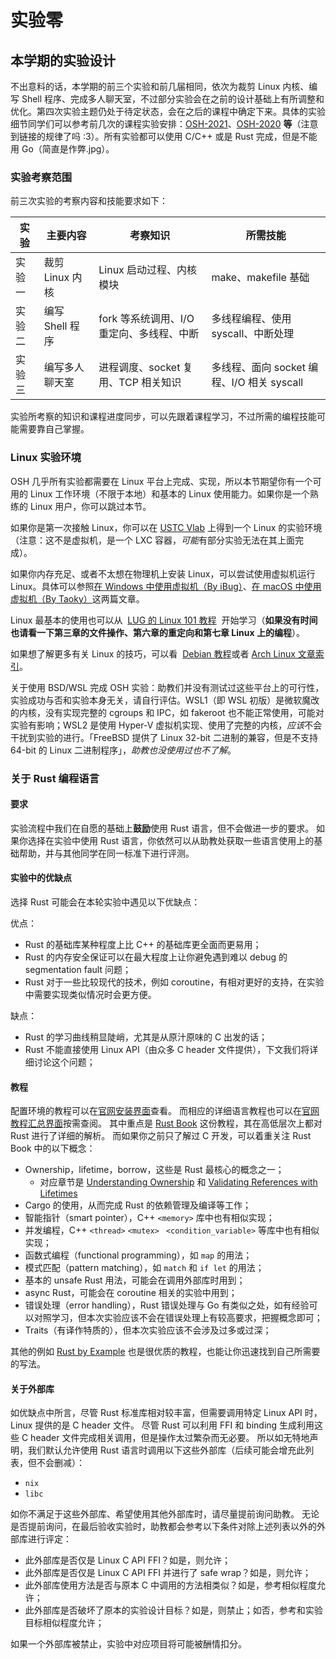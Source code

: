 # 实验零

## 本学期的实验设计

不出意料的话，本学期的前三个实验和前几届相同，依次为裁剪 Linux 内核、编写 Shell 程序、完成多人聊天室，不过部分实验会在之前的设计基础上有所调整和优化。第四次实验主题仍处于待定状态，会在之后的课程中确定下来。具体的实验细节同学们可以参考前几次的课程实验安排：[OSH-2021](osh-2021.github.io)、[OSH-2020](osh-2020.github.io) **等**（注意到链接的规律了吗 :3）。所有实验都可以使用 C/C++ 或是 Rust 完成，但是不能用 Go（简直是作弊.jpg）。

### 实验考察范围

前三次实验的考察内容和技能要求如下：

| 实验   | 主要内容        | 考察知识                                  | 所需技能                                   |
| ------ | --------------- | ----------------------------------------- | ------------------------------------------ |
| 实验一 | 裁剪 Linux 内核 | Linux 启动过程、内核模块                  | make、makefile 基础                        |
| 实验二 | 编写 Shell 程序 | fork 等系统调用、I/O 重定向、多线程、中断 | 多线程编程、使用 syscall、中断处理         |
| 实验三 | 编写多人聊天室  | 进程调度、socket 复用、TCP 相关知识       | 多线程、面向 socket 编程、I/O 相关 syscall |

实验所考察的知识和课程进度同步，可以先跟着课程学习，不过所需的编程技能可能需要靠自己掌握。

### Linux 实验环境

OSH 几乎所有实验都需要在 Linux 平台上完成、实现，所以本节期望你有一个可用的 Linux 工作环境（不限于本地）和基本的 Linux 使用能力。如果你是一个熟练的 Linux 用户，你可以跳过本节。

如果你是第一次接触 Linux，你可以在 [USTC Vlab](https://vlab.ustc.edu.cn/vm/) 上得到一个 Linux 的实验环境（注意：这不是虚拟机，是一个 LXC 容器，*可能*有部分实验无法在其上面完成）。

如果你内存充足、或者不太想在物理机上安装 Linux，可以尝试使用虚拟机运行 Linux。具体可以参照[在 Windows 中使用虚拟机（By iBug）](https://ibug.io/cn/2019/02/setup-ubuntu-in-vmware/)、[在 macOS 中使用虚拟机（By Taoky）](https://blog.taoky.moe/2019-02-23/installing-os-on-vm.html)这两篇文章。

Linux 最基本的使用也可以从  [LUG 的 Linux 101 教程](https://101.lug.ustc.edu.cn/)  开始学习（**如果没有时间也请看一下第三章的文件操作、第六章的重定向和第七章 Linux 上的编程**）。

如果想了解更多有关 Linux 的技巧，可以看  [Debian 教程](https://www.debian.org/doc/manuals/debian-reference/ch01.zh-cn.html)或者 [Arch Linux 文章索引](<https://wiki.archlinux.org/index.php/General_recommendations_(%E7%AE%80%E4%BD%93%E4%B8%AD%E6%96%87)>)。

关于使用 BSD/WSL 完成 OSH 实验：助教们并没有测试过这些平台上的可行性，实验成功与否和实验本身无关，请自行评估。WSL1（即 WSL 初版）是微软魔改的内核，没有实现完整的 cgroups 和 IPC，如 fakeroot 也不能正常使用，可能对实验有影响；WSL2 是使用 Hyper-V 虚拟机实现、使用了完整的内核，*应该*不会干扰到实验的进行。「FreeBSD 提供了 Linux 32-bit 二进制的兼容，但是不支持 64-bit 的 Linux 二进制程序」，_助教也没使用过也不了解_。

### 关于 Rust 编程语言

#### 要求

实验流程中我们在自愿的基础上**鼓励**使用 Rust 语言，但不会做进一步的要求。
如果你选择在实验中使用 Rust 语言，你依然可以从助教处获取一些语言使用上的基础帮助，并与其他同学在同一标准下进行评测。

#### 实验中的优缺点

选择 Rust 可能会在本轮实验中遇见以下优缺点：

优点：

- Rust 的基础库某种程度上比 C++ 的基础库更全面而更易用；
- Rust 的内存安全保证可以在最大程度上让你避免遇到难以 debug 的 segmentation fault 问题；
- Rust 对于一些比较现代的技术，例如 coroutine，有相对更好的支持，在实验中需要实现类似情况时会更方便。

缺点：

- Rust 的学习曲线稍显陡峭，尤其是从原汁原味的 C 出发的话；
- Rust 不能直接使用 Linux API（由众多 C header 文件提供），下文我们将详细讨论这个问题；

#### 教程

配置环境的教程可以在[官网安装界面](https://www.rust-lang.org/tools/install)查看。
而相应的详细语言教程也可以在[官网教程汇总界面](https://www.rust-lang.org/learn)按需查阅。
其中重点是 [Rust Book](https://doc.rust-lang.org/book/) 这份教程，其在高低层次上都对 Rust 进行了详细的解析。
而如果你之前只了解过 C 开发，可以着重关注 Rust Book 中的以下概念：

- Ownership，lifetime，borrow，这些是 Rust 最核心的概念之一；
  - 对应章节是 [Understanding Ownership](https://doc.rust-lang.org/book/ch04-00-understanding-ownership.html) 和 [Validating References with Lifetimes](https://doc.rust-lang.org/book/ch10-03-lifetime-syntax.html)
- Cargo 的使用，从而完成 Rust 的依赖管理及编译等工作；
- 智能指针（smart pointer），C++ `<memory>` 库中也有相似实现；
- 并发编程，C++ `<thread>` `<mutex>` ` <condition_variable>` 等库中也有相似实现；
- 函数式编程（functional programming），如 `map` 的用法；
- 模式匹配（pattern matching），如 `match` 和 `if let` 的用法；
- 基本的 unsafe Rust 用法，可能会在调用外部库时用到；
- async Rust，可能会在 coroutine 相关的实验中用到；
- 错误处理（error handling），Rust 错误处理与 Go 有类似之处，如有经验可以对照学习，但本次实验应该不会在错误处理上有较高要求，把握概念即可；
- Traits（有译作特质的），但本次实验应该不会涉及过多或过深；

其他的例如 [Rust by Example](https://doc.rust-lang.org/rust-by-example/) 也是很优质的教程，也能让你迅速找到自己所需要的写法。

#### 关于外部库

如优缺点中所言，尽管 Rust 标准库相对较丰富，但需要调用特定 Linux API 时，Linux 提供的是 C header 文件。
尽管 Rust 可以利用 FFI 和 binding 生成利用这些 C header 文件完成相关调用，但是操作太过繁杂而无必要。
所以如无特地声明，我们默认允许使用 Rust 语言时调用以下这些外部库（后续可能会增充此列表，但不会删减）：

- `nix`
- `libc`

如你不满足于这些外部库、希望使用其他外部库时，请尽量提前询问助教。
无论是否提前询问，在最后验收实验时，助教都会参考以下条件对除上述列表以外的外部库进行评定：

- 此外部库是否仅是 Linux C API FFI？如是，则允许；
- 此外部库是否仅是 Linux C API FFI 并进行了 safe wrap？如是，则允许；
- 此外部库使用方法是否与原本 C 中调用的方法相类似？如是，参考相似程度允许；
- 此外部库是否破坏了原本的实验设计目标？如是，则禁止；如否，参考和实验目标相似程度允许；

如果一个外部库被禁止，实验中对应项目将可能被酬情扣分。
